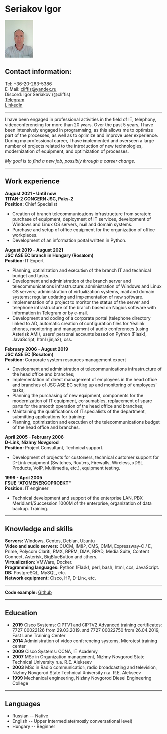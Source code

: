 # Seriakov Igor

![Alt text](https://github.com/cliffis/rsschool-cv/blob/953f3eb3670bc628dda433f84d278d29d4a534f7/foto_small.jpg)

## Contact information:

Tel: +36-20-263-5386  
E-Mail: cliffis@yandex.ru  
Discord: Igor Seriakov (@cliffis)  
[Telegram](https://t.me/Igor_UC)  
[LinkedIn](https://www.instagram.com/uc_cliffis/)  

---

 I have been engaged in professional activities in the field of IT, telephony, videoconferencing for more than 20 years. Over the past 5 years, I have been intensively engaged in programming, as this allows me to optimize part of the processes, as well as to optimize and improve user experience. During my professional career, I have implemented and overseen a large number of projects related to the introduction of new technologies, modernization of equipment, and optimization of processes.

*My goal is to find a new job, possibly through a career change.*

---

## Work experience

**August 2021 – Until now**  
**TITAN-2 CONCERN JSC, Paks-2**  
**Position:** Chief Specialist  

+	Creation of branch telecommunications infrastructure from scratch: purchase of equipment, deployment of IT services, development of Windows and Linux OS servers, mail and domain systems. 
+	Purchase and setup of office equipment for the organization of office workplaces. 
+	Development of an information portal written in Python.

**August 2019 – August 2021**  
**JSC ASE EC branch in Hungary (Rosatom)**  
**Position:** IT Expert  

+	Planning, optimization and execution of the branch IT and technical budget and tasks.
+	Development and administration of the branch server and telecommunications infrastructure: administration of Windows and Linux OS servers; administration of virtualization systems, mail and domain systems; regular updating and implementation of new software. 
+	Implementation of a project to monitor the status of the server and telephone infrastructure of the branch based on Nagios software with information in Telegram or by e-mail.
+	Development and coding of a corporate portal (telephone directory linked to AD, automatic creation of configuration files for Yealink phones, monitoring and management of audio conferences (using Asterisk AMI), users’ personal accounts based on Python (Flask), JavaScript, html (jinja2), css.

**February 2006 – August 2019**  
**JSC ASE EC (Rosatom)**  
**Position:** Corporate system resources management expert  

+	Development and administration of telecommunications infrastructure of the head office and branches;
+	Implementation of direct management of employees in the head office and branches of JSC ASE EC setting up and monitoring of employees’ tasks;
+	Planning the purchasing of new equipment, components for the modernization of IT equipment, consumables, replacement of spare parts for the smooth operation of the head office and branches;
+	Maintaining the qualifications of IT specialists of the department, submitting applications for training;
+	Planning, optimization and execution of the telecommunications budget of the head office and branches.

**April 2005 - February 2006**  
**D-Link, Nizhny Novgorod**  
**Position:** Project Consultant, Technical support.  

+	Development of projects for customers, technical customer support for D-Link equipment (Switches, Routers, Firewalls, Wireless, xDSL Products, VoIP, Multimedia, etc.), equipment testing.

**1999 - April 2005**  
**FSUE "ATOMENERGOPROEKT"**  
**Position:** IT engineer  

+	Technical development and support of the enterprise LAN, PBX Meridian1/Succession 1000M of the enterprise, organization of data backup. Training.

------

## Knowledge and skills

**Servers:** Windows, Centos, Debian, Ubuntu  
**Video and audio servers:** CUCM, IM&P, CMS, CMM, Expressway-C / E, Prime, Polycom Clariti, RMX, RPRM, DMA, RPAD, Media Suite, Content Connect, Asterisk, BigBlueButton and others.  
**Virtualization:** VMWare, Docker.  
**Programming languages:** Python (Flask), perl, bash, html, ccs, JavaScript.  
**DB:** PostgreSQL, MySQL, etc.  
**Network equipment:** Cisco, HP, D-Link, etc.  

------

**Code example:** [Github](https://github.com/cliffis/supportvoip)

----

## Education

+ **2019**	Cisco Systems: CIPTV1 and CIPTV2
Advanced training certificates: 7727 00022126 from 29.03.2019. and 7727 00022750 from 26.04.2019, Fast Lane Training Center
+ **2014**	Administration of video conferencing systems, Microtest training center
+ **2009**	Cisco Systems: CCNA, IT Academy
+ **2007**	MSc in Organization management, Nizhny Novgorod State Technical University n.a. R.E. Alekseev
+ **2003**	MSc in Radio communication, radio broadcasting and television, Nizhny Novgorod State Technical University n.a. R.E. Alekseev
+ **1999**	Mechanical engineering, Nizhny Novgorod Diesel Engineering College

-----

## Languages

+ Russian -- Native
+ English -- Upper Intermediate(mostly conversational level)
+ Hungary -- Beginner


